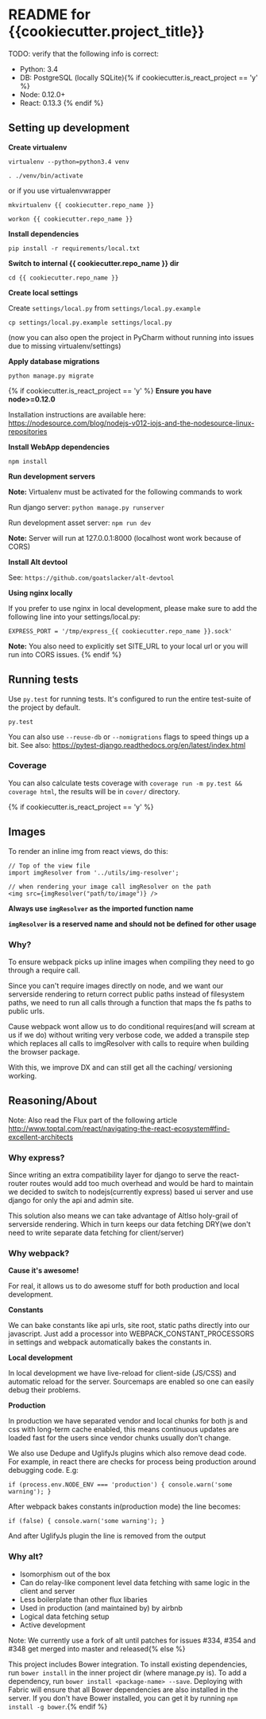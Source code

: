 # README for {{cookiecutter.project_title}}

TODO: verify that the following info is correct:

 - Python:  3.4
 - DB:      PostgreSQL (locally SQLite){% if cookiecutter.is_react_project == 'y' %}
 - Node:    0.12.0+
 - React:   0.13.3
{% endif %}

## Setting up development

**Create virtualenv**

 `virtualenv --python=python3.4 venv`

 `. ./venv/bin/activate`

or if you use virtualenvwrapper

 `mkvirtualenv {{ cookiecutter.repo_name }}`

 `workon {{ cookiecutter.repo_name }}`

**Install dependencies**

 `pip install -r requirements/local.txt`

**Switch to internal {{ cookiecutter.repo_name }} dir**

 `cd {{ cookiecutter.repo_name }}`

**Create local settings**

Create `settings/local.py` from `settings/local.py.example`

    cp settings/local.py.example settings/local.py

(now you can also open the project in PyCharm without running into issues due to missing virtualenv/settings)

**Apply database migrations**

 `python manage.py migrate`

{% if cookiecutter.is_react_project == 'y' %}
**Ensure you have node>=0.12.0**

Installation instructions are available here: https://nodesource.com/blog/nodejs-v012-iojs-and-the-nodesource-linux-repositories

**Install WebApp dependencies**

 `npm install`

**Run development servers**

**Note:** Virtualenv must be activated for the following commands to work

Run django server: `python manage.py runserver`

Run development asset server: `npm run dev`

**Note:** Server will run at 127.0.0.1:8000 (localhost wont work because of CORS)

**Install Alt devtool**

See: `https://github.com/goatslacker/alt-devtool`

**Using nginx locally**

If you prefer to use nginx in local development, please make sure to add 
the following line into your settings/local.py:

 `EXPRESS_PORT = '/tmp/express_{{ cookiecutter.repo_name }}.sock'`

**Note:** You also need to explicitly set SITE_URL to your local url or you will run into CORS issues.
{% endif %}

## Running tests

Use `py.test` for running tests. It's configured to run the entire test-suite of the project by default.

    py.test

You can also use `--reuse-db` or `--nomigrations` flags to speed things up a bit. See also:
https://pytest-django.readthedocs.org/en/latest/index.html

### Coverage

You can also calculate tests coverage with `coverage run -m py.test && coverage html`,
the results will be in `cover/` directory.

{% if cookiecutter.is_react_project == 'y' %}

## Images

To render an inline img from react views, do this:

```
// Top of the view file
import imgResolver from '../utils/img-resolver';

// when rendering your image call imgResolver on the path
<img src={imgResolver("path/to/image")} />
```

**Always use `imgResolver` as the imported function name**

**`imgResolver` is a reserved name and should not be defined for other usage**

### Why?

To ensure webpack picks up inline images when compiling they need to go through a require call.

Since you can't require images directly on node, and we want our serverside
rendering to return correct public paths instead of filesystem paths, we need to 
run all calls through a function that maps the fs paths to public urls.

Cause webpack wont allow us to do conditional requires(and will scream at us if we do) without 
writing very verbose code, we added a transpile step which replaces all calls to imgResolver 
with calls to require when building the browser package. 

With this, we improve DX and can still get all the caching/ versioning working.

## Reasoning/About

Note: Also read the Flux part of the following article http://www.toptal.com/react/navigating-the-react-ecosystem#find-excellent-architects

### Why express?

Since writing an extra compatibility layer for django to serve the 
react-router routes would add too much overhead and would be hard
to maintain we decided to switch to nodejs(currently express) based
ui server and use django for only the api and admin site.

This solution also means we can take advantage of AltIso holy-grail
of serverside rendering. Which in turn keeps our data fetching 
DRY(we don't need to write separate data fetching for client/server)

### Why webpack?

**Cause it's awesome!**

For real, it allows us to do awesome stuff for both production and local development.

**Constants**

We can bake constants like api urls, site root, static paths directly into our javascript.
Just add a processor into WEBPACK_CONSTANT_PROCESSORS in settings and webpack automatically
bakes the constants in.

**Local development**

In local development we have live-reload for client-side (JS/CSS) 
and automatic reload for the server. Sourcemaps are enabled so one
can easily debug their problems.

**Production**

In production we have separated vendor and local chunks for both js and css with long-term cache enabled,
this means continuous updates are loaded fast for the users since vendor chunks usually don't change.

We also use Dedupe and UglifyJs plugins which also remove dead code. For example, in react there are checks
for process being production around debugging code. E.g:

 `if (process.env.NODE_ENV === 'production') { console.warn('some warning'); }`

After webpack bakes constants in(production mode) the line becomes:

 `if (false) { console.warn('some warning'); }`

And after UglifyJs plugin the line is removed from the output

### Why alt?

 - Isomorphism out of the box
 - Can do relay-like component level data fetching with same logic in the client and server
 - Less boilerplate than other flux libaries
 - Used in production (and maintained by) by airbnb
 - Logical data fetching setup
 - Active development

Note: We currently use a fork of alt until patches for issues #334, #354 and #348 get merged into master and released{% else %}

This project includes Bower integration.
To install existing dependencies, run `bower install` in the inner project dir (where manage.py is).
To add a dependency, run `bower install <package-name> --save`.
Deploying with Fabric will ensure that all Bower dependencies are also installed in the server.
If you don't have Bower installed, you can get it by running `npm install -g bower`.{% endif %}
